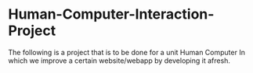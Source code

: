 # Human-Computer-Interaction-Project
The following is a project that is to be done for a unit Human Computer In which we improve a certain website/webapp by developing it afresh.
